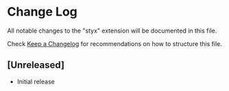 # Change Log

All notable changes to the "styx" extension will be documented in this file.

Check [Keep a Changelog](http://keepachangelog.com/) for recommendations on how to structure this file.

## [Unreleased]

- Initial release

